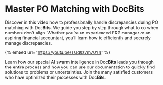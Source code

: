 # Master PO Matching with DocBits

Discover in this video how to professionally handle discrepancies during PO matching with Doc**Bits**. We guide you step by step through what to do when numbers don’t align. Whether you’re an experienced ERP manager or an aspiring financial accountant, you’ll learn how to efficiently and securely manage discrepancies.



{% embed url="https://youtu.be/TUd0z7m70Y4" %}

Learn how our special AI swarm intelligence in Doc**Bits** leads you through the entire process and how you can use our documentation to quickly find solutions to problems or uncertainties. Join the many satisfied customers who have optimized their processes with Doc**Bits**.

